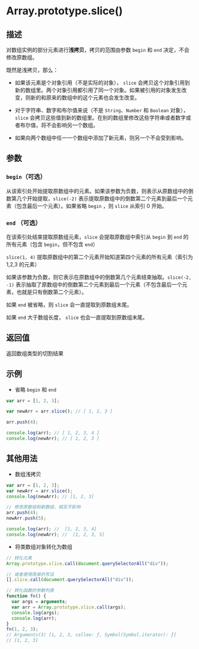 # Array.prototype.slice()

## 描述

对数组实例的部分元素进行**浅拷贝**，拷贝的范围由参数 `begin` 和 `end` 决定，不会修改原数组。

既然是浅拷贝，那么：

- 如果该元素是个对象引用（不是实际的对象）， `slice` 会拷贝这个对象引用到新的数组里。两个对象引用都引用了同一个对象。如果被引用的对象发生改变，则新的和原来的数组中的这个元素也会发生改变。

- 对于字符串、数字和布尔值来说（不是 `String`、`Number` 和 `Boolean` 对象），`slice` 会拷贝这些值到新的数组里。在别的数组里修改这些字符串或者数字或者布尔值，将不会影响另一个数组。

- 如果向两个数组中任一一个数组中添加了新元素，则另一个不会受到影响。

## 参数

### `begin`（可选）

从该索引处开始提取原数组中的元素。如果该参数为负数，则表示从原数组中的倒数第几个开始提取，`slice(-2)` 表示提取原数组中的倒数第二个元素到最后一个元素（包含最后一个元素）。如果省略 `begin` ，则 `slice` 从索引 0 开始。

### `end` （可选）

在该索引处结束提取原数组元素，`slice` 会提取原数组中索引从 `begin` 到 `end` 的所有元素（包含 `begin`，但不包含 `end`）

`slice(1, 4)` 提取原数组中的第二个元素开始知道第四个元素的所有元素（索引为 1,2,3 的元素）

如果该参数为负数，则它表示在原数组中的倒数第几个元素结束抽取。`slice(-2, -1)` 表示抽取了原数组中的倒数第二个元素到最后一个元素（不包含最后一个元素，也就是只有倒数第二个元素）。

如果 `end` 被省略，则 `slice` 会一直提取到原数组末尾。

如果 `end` 大于数组长度， `slice` 也会一直提取到原数组末尾。

## 返回值

返回数组类型的切割结果


## 示例

- 省略 `begin` 和 `end`

```js
var arr = [1, 2, 3];

var newArr = arr.slice(); // [ 1, 2, 3 ]

arr.push(4);

console.log(arr); // [ 1, 2, 3, 4 ]
console.log(newArr); // [ 1, 2, 3 ]
```

## 其他用法

- 数组浅拷贝

```js
var arr = [1, 2, 3];
var newArr = arr.slice();
console.log(newArr); // [1, 2, 3]

// 修改原数组和新数组，相互不影响
arr.push(4);
newArr.push(5);

console.log(arr); //  [1, 2, 3, 4]
console.log(newArr); //  [1, 2, 3, 5]
```

- 将类数组对象转化为数组

```js
// 转化元素
Array.prototype.slice.call(document.querySelectorAll("div"));

// 或者使用简单的写法
[].slice.call(document.querySelectorAll("div"));

// 转化函数的参数列表
function fn() {
  var args = arguments;
  var arr = Array.prototype.slice.call(args);
  console.log(args);
  console.log(arr);
}
fn(1, 2, 3);
// Arguments(3) [1, 2, 3, callee: ƒ, Symbol(Symbol.iterator): ƒ]
// [1, 2, 3]
```
